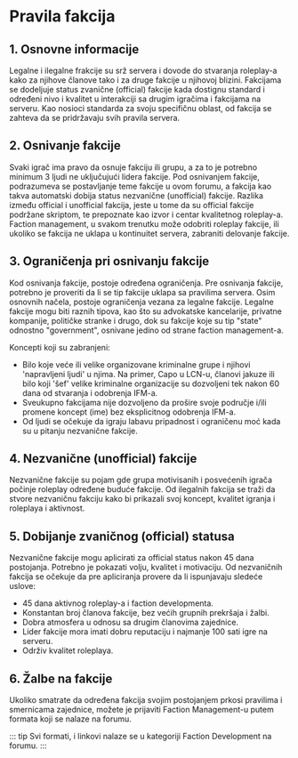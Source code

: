 # Pravila fakcija

## 1. Osnovne informacije

Legalne i ilegalne frakcije su srž servera i dovode do stvaranja roleplay-a kako za njihove članove tako i za druge fakcije u njihovoj blizini. Fakcijama se dodeljuje status zvanične (official) fakcije kada dostignu standard i određeni nivo i kvalitet u interakciji sa drugim igračima i fakcijama na serveru. Kao nosioci standarda za svoju specifičnu oblast, od fakcija se zahteva da se pridržavaju svih pravila servera.

## 2. Osnivanje fakcije

Svaki igrač ima pravo da osnuje fakciju ili grupu, a za to je potrebno minimum 3 ljudi ne uključujući lidera fakcije. Pod osnivanjem fakcije, podrazumeva se postavljanje teme fakcije u ovom forumu, a fakcija kao takva automatski dobija status nezvanične (unofficial) fakcije. Razlika između official i unofficial fakcija, jeste u tome da su official fakcije podržane skriptom, te prepoznate kao izvor i centar kvalitetnog roleplay-a. Faction management, u svakom trenutku može odobriti roleplay fakcije, ili ukoliko se fakcija ne uklapa u kontinuitet servera, zabraniti delovanje fakcije.

## 3. Ograničenja pri osnivanju fakcije

Kod osnivanja fakcije, postoje određena ograničenja. Pre osnivanja fakcije, potrebno je proveriti da li se tip fakcije uklapa sa pravilima servera. Osim osnovnih načela, postoje ograničenja vezana za legalne fakcije. Legalne fakcije mogu biti raznih tipova, kao što su advokatske kancelarije, privatne kompanije, političke stranke i drugo, dok su fakcije koje su tip "state" odnostno "government", osnivane jedino od strane faction management-a.

Koncepti koji su zabranjeni:
- Bilo koje veće ili velike organizovane kriminalne grupe i njihovi 'napravljeni ljudi' u njima. Na primer, Capo u LCN-u, članovi jakuze ili bilo koji 'šef' velike kriminalne organizacije su dozvoljeni tek nakon 60 dana od stvaranja i odobrenja IFM-a.
- Sveukupno fakcijama nije dozvoljeno da prošire svoje područje i/ili promene koncept (ime) bez eksplicitnog odobrenja IFM-a.
- Od ljudi se očekuje da igraju labavu pripadnost i ograničenu moć kada su u pitanju nezvanične fakcije.

## 4. Nezvanične (unofficial) fakcije

Nezvanične fakcije su pojam gde grupa motivisanih i posvećenih igrača počinje roleplay određene buduće fakcije. Od ilegalnih fakcija se traži da stvore nezvaničnu fakciju kako bi prikazali svoj koncept, kvalitet igranja i roleplaya i aktivnost.

## 5. Dobijanje zvaničnog (official) statusa

Nezvanične fakcije mogu aplicirati za official status nakon 45 dana postojanja. Potrebno je pokazati volju, kvalitet i motivaciju. Od nezvaničnih fakcija se očekuje da pre apliciranja provere da li ispunjavaju sledeće uslove:

- 45 dana aktivnog roleplay-a i faction developmenta.
- Konstantan broj članova fakcije, bez većih grupnih prekršaja i žalbi.
- Dobra atmosfera u odnosu sa drugim članovima zajednice.
- Lider fakcije mora imati dobru reputaciju i najmanje 100 sati igre na serveru.
- Održiv kvalitet roleplaya.

## 6. Žalbe na fakcije

Ukoliko smatrate da određena fakcija svojim postojanjem prkosi pravilima i smernicama zajednice, možete je prijaviti Faction Management-u putem formata koji se nalaze na forumu.

::: tip
Svi formati, i linkovi nalaze se u kategoriji Faction Development na forumu.
::: 
